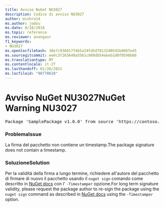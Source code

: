 ```yaml
---
title: Avviso NuGet NU3027
description: Codice di avviso NU3027
author: mishra14
ms.author: jodou
ms.date: 8/16/2018
ms.topic: reference
ms.reviewer: anangaur
f1_keywords:
- NU3027
ms.openlocfilehash: 38e7c936017f4b5a19fd5d70132d05d1b808fed5
ms.sourcegitcommit: ee6c3f203648a5561c809db54ebeb1d0f0598b68
ms.translationtype: MT
ms.contentlocale: it-IT
ms.lasthandoff: 01/26/2021
ms.locfileid: "98778610"
---
```

# <a name="nuget-warning-nu3027"></a><span data-ttu-id="9f0eb-103">Avviso NuGet NU3027</span><span class="sxs-lookup"><span data-stu-id="9f0eb-103">NuGet Warning NU3027</span></span>

<pre>Package 'SamplePackage v1.0.0' from source 'https://contoso.com/index.json': The signature should be timestamped to enable long-term signature validity after the certificate has expired.</pre>

### <a name="issue"></a><span data-ttu-id="9f0eb-104">Problema</span><span class="sxs-lookup"><span data-stu-id="9f0eb-104">Issue</span></span>

<span data-ttu-id="9f0eb-105">La firma del pacchetto non contiene un timestamp.</span><span class="sxs-lookup"><span data-stu-id="9f0eb-105">The package signature does not contain a timestamp.</span></span>


### <a name="solution"></a><span data-ttu-id="9f0eb-106">Soluzione</span><span class="sxs-lookup"><span data-stu-id="9f0eb-106">Solution</span></span>

<span data-ttu-id="9f0eb-107">Per la validità della firma a lungo termine, richiedere all'autore del pacchetto di firmare di nuovo il pacchetto usando il `nuget sign` comando come descritto in [NuGet docs](../../create-packages/sign-a-package.md) con l' `-Timestamper` opzione.</span><span class="sxs-lookup"><span data-stu-id="9f0eb-107">For long term signature validity, please request the package author to re-sign the package using the `nuget sign` command as described in [NuGet docs](../../create-packages/sign-a-package.md) using the `-Timestamper` option.</span></span>
